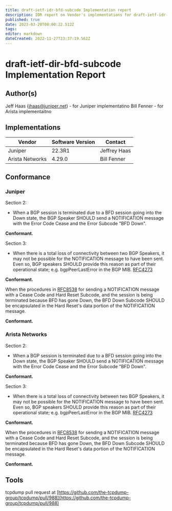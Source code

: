 ```yaml
---
title: draft-ietf-idr-bfd-subcode Implementation report 
description: IDR report on Vendor's implementations for draft-ietf-idr-bfd-subcode 
published: true
date: 2023-03-20T00:00:22.512Z
tags: 
editor: markdown
dateCreated: 2022-11-27T23:37:19.562Z
---
```


# draft-ietf-dir-bfd-subcode Implementation Report

## Author(s)
Jeff Haas (jhaas@juniper.net) - for Juniper implementatino 
Bill Fenner - for Arista implementaitno 

## Implementations 


| Vendor     | Software Version | Contact | 
|---|---|---|
| Juniper    |	22.3R1	| Jeffrey Haas |
| Arista Networks |	4.29.0 |	Bill Fenner |


## Conformance

### Juniper
Section 2:

- When a BGP session is terminated due to a BFD session going into the Down state, the BGP Speaker SHOULD send a NOTIFICATION message with the Error Code Cease and the Error Subcode "BFD Down".

**Conformant.**

Section 3:

- When there is a total loss of connectivity between two BGP Speakers, it may not be possible for the NOTIFICATION message to have been sent. Even so, BGP speakers SHOULD provide this reason as part of their operational state; e.g. bgpPeerLastError in the BGP MIB. [RFC4273](https://datatracker.ietf.org/doc/rfc4273/)

**Conformant.**

When the procedures in [RFC8538](https://datatracker.ietf.org/doc/rfc8438) for sending a NOTIFICATION message with a Cease Code and Hard Reset Subcode, and the session is being terminated because BFD has gone Down, the BFD Down Subcode SHOULD be encapsulated in the Hard Reset's data portion of the NOTIFICATION message.

**Conformant.**

### Arista Networks

Section 2:

-  When a BGP session is terminated due to a BFD session going into the Down state, the BGP Speaker SHOULD send a NOTIFICATION message with the Error Code Cease and the Error Subcode "BFD Down".

**Conformant.**

Section 3:

- When there is a total loss of connectivity between two BGP Speakers, it may not be possible for the NOTIFICATION message to have been sent. Even so, BGP speakers SHOULD provide this reason as part of their operational state; e.g. bgpPeerLastError in the BGP MIB. [RFC4273](https://datatracker.ietf.org/doc/rfc4273/)

**Conformant.**

When the procedures in [RFC8538](https://datatracker.ietf.org/doc/rfc8438) for sending a NOTIFICATION message with a Cease Code and Hard Reset Subcode, and the session is being terminated because BFD has gone Down, the BFD Down Subcode SHOULD be encapsulated in the Hard Reset's data portion of the NOTIFICATION message.

**Conformant.**

## Tools 
tcpdump pull request at [https://github.com/the-tcpdump-group/tcpdump/pull/988](https://github.com/the-tcpdump-group/tcpdump/pull/988)


